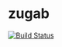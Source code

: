 # zugab

[![Build Status](https://travis-ci.org/izzappel/zugab.svg?branch=master)](https://travis-ci.org/olibanjoli/Gelf4NLog)